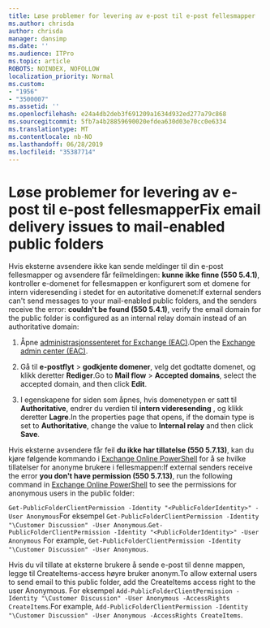 ```yaml
---
title: Løse problemer for levering av e-post til e-post fellesmapper
ms.author: chrisda
author: chrisda
manager: dansimp
ms.date: ''
ms.audience: ITPro
ms.topic: article
ROBOTS: NOINDEX, NOFOLLOW
localization_priority: Normal
ms.custom:
- "1956"
- "3500007"
ms.assetid: ''
ms.openlocfilehash: e24a4db2deb3f691209a1634d932ed277a79c868
ms.sourcegitcommit: 5fb7a4b28859690020efdea630d03e70cc0e6334
ms.translationtype: MT
ms.contentlocale: nb-NO
ms.lasthandoff: 06/28/2019
ms.locfileid: "35387714"
---
```

# <a name="fix-email-delivery-issues-to-mail-enabled-public-folders"></a><span data-ttu-id="961cb-102">Løse problemer for levering av e-post til e-post fellesmapper</span><span class="sxs-lookup"><span data-stu-id="961cb-102">Fix email delivery issues to mail-enabled public folders</span></span>

<span data-ttu-id="961cb-103">Hvis eksterne avsendere ikke kan sende meldinger til din e-post fellesmapper og avsendere får feilmeldingen: **kunne ikke finne (550 5.4.1)**, kontroller e-domenet for fellesmappen er konfigurert som et domene for intern videresending i stedet for en autoritative domenet:</span><span class="sxs-lookup"><span data-stu-id="961cb-103">If external senders can't send messages to your mail-enabled public folders, and the senders receive the error: **couldn't be found (550 5.4.1)**, verify the email domain for the public folder is configured as an internal relay domain instead of an authoritative domain:</span></span>

1. <span data-ttu-id="961cb-104">Åpne [administrasjonssenteret for Exchange (EAC)](https://docs.microsoft.com/Exchange/exchange-admin-center).</span><span class="sxs-lookup"><span data-stu-id="961cb-104">Open the [Exchange admin center (EAC)](https://docs.microsoft.com/Exchange/exchange-admin-center).</span></span>

2. <span data-ttu-id="961cb-105">Gå til **e-postflyt** \> **godkjente domener**, velg det godtatte domenet, og klikk deretter **Rediger**.</span><span class="sxs-lookup"><span data-stu-id="961cb-105">Go to **Mail flow** \> **Accepted domains**, select the accepted domain, and then click **Edit**.</span></span>

3. <span data-ttu-id="961cb-106">I egenskapene for siden som åpnes, hvis domenetypen er satt til **Authoritative**, endrer du verdien til **intern videresending** , og klikk deretter **Lagre**.</span><span class="sxs-lookup"><span data-stu-id="961cb-106">In the properties page that opens, if the domain type is set to **Authoritative**, change the value to **Internal relay** and then click **Save**.</span></span>

<span data-ttu-id="961cb-107">Hvis eksterne avsendere får feil **du ikke har tillatelse (550 5.7.13)**, kan du kjøre følgende kommando i [Exchange Online PowerShell](https://docs.microsoft.com/powershell/exchange/exchange-online/connect-to-exchange-online-powershell/connect-to-exchange-online-powershell) for å se hvilke tillatelser for anonyme brukere i fellesmappen:</span><span class="sxs-lookup"><span data-stu-id="961cb-107">If external senders receive the error **you don't have permission (550 5.7.13)**, run the following command in [Exchange Online PowerShell](https://docs.microsoft.com/powershell/exchange/exchange-online/connect-to-exchange-online-powershell/connect-to-exchange-online-powershell) to see the permissions for anonymous users in the public folder:</span></span>

<span data-ttu-id="961cb-108">`Get-PublicFolderClientPermission -Identity "<PublicFolderIdentity>" -User Anonymous`For eksempel `Get-PublicFolderClientPermission -Identity "\Customer Discussion" -User Anonymous`.</span><span class="sxs-lookup"><span data-stu-id="961cb-108">`Get-PublicFolderClientPermission -Identity "<PublicFolderIdentity>" -User Anonymous` For example, `Get-PublicFolderClientPermission -Identity "\Customer Discussion" -User Anonymous`.</span></span>

<span data-ttu-id="961cb-109">Hvis du vil tillate at eksterne brukere å sende e-post til denne mappen, legge til CreateItems-access høyre bruker anonym.</span><span class="sxs-lookup"><span data-stu-id="961cb-109">To allow external users to send email to this public folder, add the CreateItems access right to the user Anonymous.</span></span> <span data-ttu-id="961cb-110">For eksempel `Add-PublicFolderClientPermission -Identity "\Customer Discussion" -User Anonymous -AccessRights CreateItems`.</span><span class="sxs-lookup"><span data-stu-id="961cb-110">For example, `Add-PublicFolderClientPermission -Identity "\Customer Discussion" -User Anonymous -AccessRights CreateItems`.</span></span>
